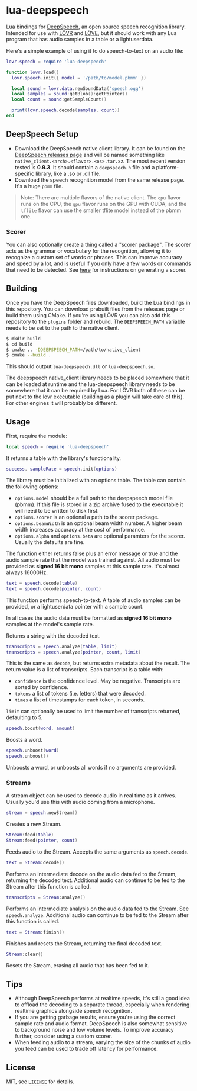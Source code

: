 lua-deepspeech
===

Lua bindings for [DeepSpeech](https://github.com/Mozilla/DeepSpeech), an open source speech
recognition library.  Intended for use with [LÖVR](https://lovr.org) and [LÖVE](https://love2d.org),
but it should work with any Lua program that has audio samples in a table or a lightuserdata.

Here's a simple example of using it to do speech-to-text on an audio file:

```lua
lovr.speech = require 'lua-deepspeech'

function lovr.load()
  lovr.speech.init({ model = '/path/to/model.pbmm' })

  local sound = lovr.data.newSoundData('speech.ogg')
  local samples = sound:getBlob():getPointer()
  local count = sound:getSampleCount()

  print(lovr.speech.decode(samples, count))
end
```

DeepSpeech Setup
---

- Download the DeepSpeech native client library.  It can be found on the [DeepSpeech releases page](https://github.com/Mozilla/DeepSpeech/releases/latest)
  and will be named something like `native_client.<arch>.<flavor>.<os>.tar.xz`.  The most recent
  version tested is **0.9.3**.  It should contain a `deepspeech.h` file and a platform-specific
  library, like a .so or .dll file.
- Download the speech recognition model from the same release page.  It's a huge `pbmm` file.

> Note: There are multiple flavors of the native client.  The `cpu` flavor runs on the CPU, the
`gpu` flavor runs on the GPU with CUDA, and the `tflite` flavor can use the smaller tflite model
instead of the pbmm one.

### Scorer

You can also optionally create a thing called a "scorer package".  The scorer acts as the grammar
or vocabulary for the recognition, allowing it to recognize a custom set of words or phrases.  This
can improve accuracy and speed by a lot, and is useful if you only have a few words or commands that
need to be detected.  See [here](https://deepspeech.readthedocs.io/en/v0.9.3/Scorer.html) for
instructions on generating a scorer.

Building
---

Once you have the DeepSpeech files downloaded, build the Lua bindings in this repository.  You can
download prebuilt files from the releases page or build them using CMake.  If you're using LÖVR you
can also add this repository to the `plugins` folder and rebuild.  The `DEEPSPEECH_PATH` variable
needs to be set to the path to the native client.

```sh
$ mkdir build
$ cd build
$ cmake .. -DDEEPSPEECH_PATH=/path/to/native_client
$ cmake --build .
```

This should output `lua-deepspeech.dll` or `lua-deepspeech.so`.

The deepspeech native_client library needs to be placed somewhere that it can be loaded at runtime
and the lua-deepspeech library needs to be somewhere that it can be required by Lua.  For LÖVR both
of these can be put next to the lovr executable (building as a plugin will take care of this).
For other engines it will probably be different.

Usage
---

First, require the module:

```lua
local speech = require 'lua-deepspeech'
```

It returns a table with the library's functionality.

```lua
success, sampleRate = speech.init(options)
```

The library must be initialized with an options table.  The table can contain the following options:

- `options.model` should be a full path to the deepspeech model file (pbmm).  If this file is stored
  in a zip archive fused to the executable it will need to be written to disk first.
- `options.scorer` is an optional a path to the scorer package.
- `options.beamWidth` is an optional beam width number.  A higher beam width increases accuracy at
  the cost of performance.
- `options.alpha` and `options.beta` are optional paramters for the scorer.  Usually the defaults
  are fine.

The function either returns false plus an error message or true and the audio sample rate that the
model was trained against.  All audio must be provided as **signed 16 bit mono** samples at this
sample rate.  It's almost always 16000Hz.

```lua
text = speech.decode(table)
text = speech.decode(pointer, count)
```

This function performs speech-to-text.  A table of audio samples can be provided, or a lightuserdata
pointer with a sample count.

In all cases the audio data must be formatted as **signed 16 bit mono** samples at the model's
sample rate.

Returns a string with the decoded text.

```lua
transcripts = speech.analyze(table, limit)
transcripts = speech.analyze(pointer, count, limit)
```

This is the same as `decode`, but returns extra metadata about the result.  The return value is a
list of transcripts.  Each transcript is a table with:

- `confidence` is the confidence level.  May be negative.  Transcripts are sorted by confidence.
- `tokens` a list of tokens (i.e. letters) that were decoded.
- `times` a list of timestamps for each token, in seconds.

`limit` can optionally be used to limit the number of transcripts returned, defaulting to 5.

```lua
speech.boost(word, amount)
```

Boosts a word.

```lua
speech.unboost(word)
speech.unboost()
```

Unboosts a word, or unboosts all words if no arguments are provided.

### Streams

A stream object can be used to decode audio in real time as it arrives.  Usually you'd use this with
audio coming from a microphone.

```lua
stream = speech.newStream()
```

Creates a new Stream.

```lua
Stream:feed(table)
Stream:feed(pointer, count)
```

Feeds audio to the Stream.  Accepts the same arguments as `speech.decode`.

```lua
text = Stream:decode()
```

Performs an intermediate decode on the audio data fed to the Stream, returning the decoded text.
Additional audio can continue to be fed to the Stream after this function is called.

```lua
transcripts = Stream:analyze()
```

Performs an intermediate analysis on the audio data fed to the Stream.  See `speech.analyze`.
Additional audio can continue to be fed to the Stream after this function is called.

```lua
text = Stream:finish()
```

Finishes and resets the Stream, returning the final decoded text.

```lua
Stream:clear()
```

Resets the Stream, erasing all audio that has been fed to it.

Tips
---

- Although DeepSpeech performs at realtime speeds, it's still a good idea to offload the decoding
  to a separate thread, especially when rendering realtime graphics alongside speech recognition.
- If you are getting garbage results, ensure you're using the correct sample rate and audio format.
  DeepSpeech is also somewhat sensitive to background noise and low volume levels.  To improve
  accuracy further, consider using a custom scorer.
- When feeding audio to a stream, varying the size of the chunks of audio you feed can be used to
  trade off latency for performance.

License
---

MIT, see [`LICENSE`](LICENSE) for details.
